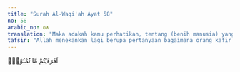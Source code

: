 ```yaml
---
title: "Surah Al-Waqi'ah Ayat 58"
no: 58
arabic_no: ٥٨
translation: "Maka adakah kamu perhatikan, tentang (benih manusia) yang kamu pancarkan."
tafsir: "Allah menekankan lagi berupa pertanyaan bagaimana orang kafir dapat memproses kejadian air mani (sperma) yang dipancarkan ke dalam rahim? Merekakah yang memproses air mani itu menjadi manusia yaitu tubuh yang lengkap dengan badan, kepala, kaki dan tangan, yang dilengkapi pula dengan mata, hidung, mulut dan telinga ataukah Allah yang menciptakannya? Pastilah orang kafir tidak dapat menjawab kecuali mengakui bahwa sebenarnya Allah yang menyebabkan air mani tersebut menjadi manusia, dan Allah pula yang menentukan apakah air mani tersebut menjadi manusia pria atau wanita; demikian pula, hanya Allah sajalah yang menetapkan berapa umur manusia tersebut. Bukankah Allah yang berkuasa menciptakan manusia pertama kalinya, juga Mahakuasa menghidupkannya kembali sesudah matinya, dengan membangkitkannya pada hari Kiamat untuk menerima balasan yang paling sempurna."
---
```

اَفَرَءَيْتُمْ مَّا تُمْنُوْنَۗ  